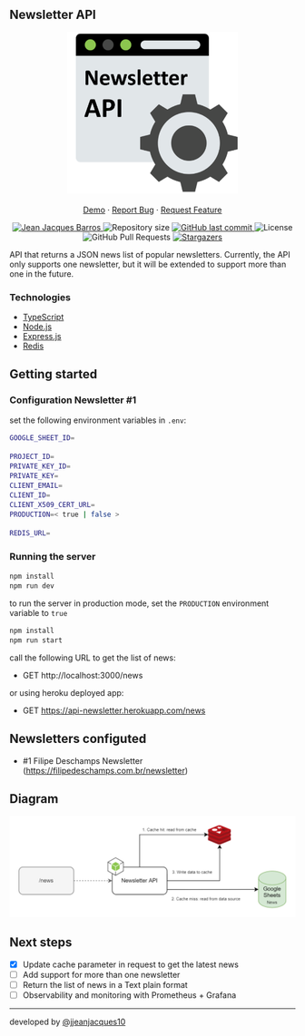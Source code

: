 ## Newsletter API

<p align="center">
    <img src="./files/logo-newsletter-api.png" width="300"/>
    <br />
    <br />
    <a href="https://newsletter-deschamps.herokuapp.com/news">Demo</a>
    ·
    <a href="https://github.com/jjeanjacques10/newsletter-api/issues">Report Bug</a>
    ·
    <a href="https://github.com/jjeanjacques10/newsletter-api/issues">Request Feature</a>
</p>

<p align="center">
   <a href="https://www.linkedin.com/in/jjean-jacques10/">
      <img alt="Jean Jacques Barros" src="https://img.shields.io/badge/-JeanJacquesBarros-8CC64F?style=flat&logo=Linkedin&logoColor=white" />
   </a>
  <img alt="Repository size" src="https://img.shields.io/github/repo-size/jjeanjacques10/newsletter-api?color=8CC64F">

  <a href="https://github.com/jjeanjacques10/newsletter-api/commits/master">
    <img alt="GitHub last commit" src="https://img.shields.io/github/last-commit/jjeanjacques10/newsletter-api?color=8CC64F">
  </a>
  <img alt="License" src="https://img.shields.io/badge/license-MIT-8CC64F">
  <img alt="GitHub Pull Requests" src="https://img.shields.io/github/issues-pr/jjeanjacques10/newsletter-api?color=8CC64F" />
  <a href="https://github.com/jjeanjacques10/newsletter-api/stargazers">
    <img alt="Stargazers" src="https://img.shields.io/github/stars/jjeanjacques10/newsletter-api?color=8CC64F&logo=github">
  </a>
</p>


API that returns a JSON news list of popular newsletters. Currently, the API only supports one newsletter, but it will be extended to support more than one in the future.

### Technologies

* [TypeScript](https://www.typescriptlang.org/)
* [Node.js](https://nodejs.org/)
* [Express.js](https://expressjs.com/)
* [Redis](https://redis.io/)

## Getting started

### Configuration Newsletter #1

set the following environment variables in `.env`:

``` bash
GOOGLE_SHEET_ID=

PROJECT_ID=
PRIVATE_KEY_ID=
PRIVATE_KEY=
CLIENT_EMAIL=
CLIENT_ID=
CLIENT_X509_CERT_URL=
PRODUCTION=< true | false >

REDIS_URL=
```

### Running the server

``` bash
npm install
npm run dev
```

to run the server in production mode, set the `PRODUCTION` environment variable to `true`

``` bash
npm install
npm run start
```

call the following URL to get the list of news:

- GET http://localhost:3000/news

or using heroku deployed app:

- GET https://api-newsletter.herokuapp.com/news


## Newsletters configuted

- #1 Filipe Deschamps Newsletter (https://filipedeschamps.com.br/newsletter)

## Diagram

<img src="./files/diagram-jjeanjacques10.png">

## Next steps

- [x] Update cache parameter in request to get the latest news
- [ ] Add support for more than one newsletter
- [ ] Return the list of news in a Text plain format
- [ ] Observability and monitoring with Prometheus + Grafana

---
developed by [@jjeanjacques10](https://github.com/jjeanjacques10)